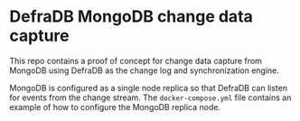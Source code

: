 # DefraDB MongoDB change data capture

This repo contains a proof of concept for change data capture from MongoDB using DefraDB as the change log and synchronization engine.

MongoDB is configured as a single node replica so that DefraDB can listen for events from the change stream. The `docker-compose.yml` file contains an example of how to configure the MongoDB replica node.

